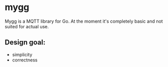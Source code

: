# mygg

Mygg is a MQTT library for Go. At the moment it's completely basic and not suited for actual use.

## Design goal:
 - simplicity
 - correctness

